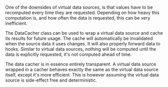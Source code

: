 One of the downsides of virtual data sources, is that values have to be recomputed every time they are requested. Depending on how heavy this computation is, and how often the data is requested, this can be very inefficient.

The DataCacher class can be used to wrap a virtual data source and cache its results for future usage. The cache will automatically be invalidated when the source data it uses changes. It will also properly forward data to hooks.
Similar to virtual data sources, nothing will be computed until the data is explicitly requested, it's not computed ahead of time.

The data cacher is in essence entirely transparent. A virtual data source wrapped in a cacher behaves exactly the same as the virtual data source itself, except it's more efficient. This is however assuming the virtual data source is side-effect free and deterministic.

